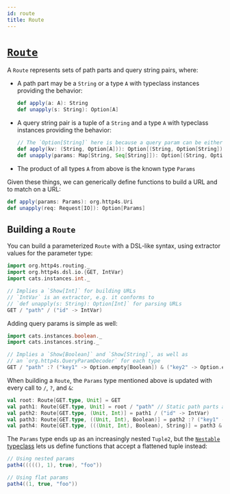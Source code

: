```yaml
---
id: route
title: Route
---
```


# [`Route`](../shared/ix/src/main/scala/bondlink/ix/Route.scala)

A `Route` represents sets of path parts and query string pairs, where:

  - A path part may be a `String` or a type `A` with typeclass instances providing the behavior:
    ```scala
    def apply(a: A): String
    def unapply(s: String): Option[A]
    ```
  - A query string pair is a tuple of a `String` and a type `A` with typeclass instances providing the behavior:
    ```scala
    // The `Option[String]` here is because a query param can be either /path?k=v or just /path?k
    def apply(kv: (String, Option[A])): Option[(String, Option[String])]
    def unapply(params: Map[String, Seq[String]]): Option[(String, Option[A])]
    ```
  - The product of all types `A` from above is the known type `Params`

Given these things, we can generically define functions to build a URL and to match on a URL:

```scala
def apply(params: Params): org.http4s.Uri
def unapply(req: Request[IO]): Option[Params]
```

## Building a `Route`

You can build a parameterized `Route` with a DSL-like syntax, using extractor values for the parameter type:

```scala mdoc
import org.http4s.routing._
import org.http4s.dsl.io.{GET, IntVar}
import cats.instances.int._

// Implies a `Show[Int]` for building URLs
// `IntVar` is an extractor, e.g. it conforms to
// `def unapply(s: String): Option[Int]` for parsing URLs
GET / "path" / ("id" -> IntVar)
```

Adding query params is simple as well:

```scala mdoc
import cats.instances.boolean._
import cats.instances.string._

// Implies a `Show[Boolean]` and `Show[String]`, as well as
// an `org.http4s.QueryParamDecoder` for each type
GET / "path" :? ("key1" -> Option.empty[Boolean]) & ("key2" -> Option.empty[String])
```

When building a `Route`, the `Params` type mentioned above is updated with every call to `/`, `?`, and `&`:

```scala mdoc
val root: Route[GET.type, Unit] = GET
val path1: Route[GET.type, Unit] = root / "path" // Static path parts add no parameters
val path2: Route[GET.type, (Unit, Int)] = path1 / ("id" -> IntVar)
val path3: Route[GET.type, ((Unit, Int), Boolean)] = path2 :? ("key1" -> Option.empty[Boolean])
val path4: Route[GET.type, (((Unit, Int), Boolean), String)] = path3 & ("key2" -> Option.empty[String])
```

The `Params` type ends up as an increasingly nested `Tuple2`, but the [`Nestable` typeclass](./Nestable.md) lets us define functions that accept a flattened tuple instead:

```scala mdoc
// Using nested params
path4(((((), 1), true), "foo"))

// Using flat params
path4((1, true, "foo"))
```
